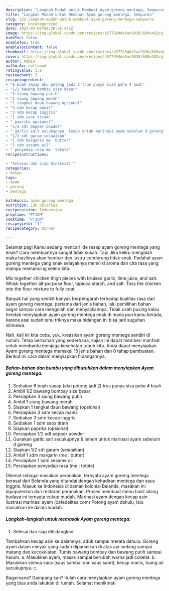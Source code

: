 ```yaml
---
description: "Langkah Mudah untuk Membuat Ayam goreng mentega, Sempurna"
title: "Langkah Mudah untuk Membuat Ayam goreng mentega, Sempurna"
slug: 222-langkah-mudah-untuk-membuat-ayam-goreng-mentega-sempurna
category: Uncategorized
date: 2023-03-03T00:26:26.453Z
image: https://img-global.cpcdn.com/recipes/a577994de5ac9038/680x482cq70/ayam-goreng-mentega-foto-resep-utama.jpg
hideToc: false
enableToc: true
enableTocContent: false
thumbnail: https://img-global.cpcdn.com/recipes/a577994de5ac9038/680x482cq70/ayam-goreng-mentega-foto-resep-utama.jpg
cover: https://img-global.cpcdn.com/recipes/a577994de5ac9038/680x482cq70/ayam-goreng-mentega-foto-resep-utama.jpg
author: Admin
authorAv: notfound
ratingvalue: 3.8
reviewcount: 3
recipeingredient:
- "6 buah sayap aku potong jadi 2 trus punya sisa paha 4 buah"
- "1/2 bawang bombay size besar"
- "3 siung bawang putih"
- "1 siung bawang merah"
- "1 tangkai daun bawang opsional"
- "3 sdm kecap manis"
- "3 sdm kecap inggris"
- "1 sdm saos tiram"
- " paprika opsional"
- "1/2 sdt pepper powder"
- " garlic salt secukupnya  lemon untuk marinasi ayam sebelum d goreng"
- "1/2 sdt garam sesuaikan"
- "1 sdm margarin me  butter"
- "1 sdm sesame oil"
- " penyedap rasa me  totole"
recipeinstructions:

- "Selesai dan siap dinikmati!"
categories:
- Resep
tags:
- ayam
- goreng
- mentega

katakunci: ayam goreng mentega 
nutrition: 136 calories
recipecuisine: Indonesian
preptime: "PT15M"
cooktime: "PT36M"
recipeyield: "1"
recipecategory: Dinner

---
```



Selamat pagi Kamu sedang mencari ide resep ayam goreng mentega yang enak? Cara membuatnya sangat tidak susah. Tapi Jika keliru mengolah maka hasilnya akan hambar dan justru cenderung tidak enak. Padahal ayam goreng mentega yang enak selayaknya memiliki aroma dan cita rasa yang mampu memancing selera kita.


Mix together chicken thigh pieces with bruised garlic, lime juice, and salt. Whisk together all-purpose flour, tapioca starch, and salt. Toss the chicken into the flour mixture to fully coat.

Banyak hal yang sedikit banyak berpengaruh terhadap kualitas rasa dari ayam goreng mentega, pertama dari jenis bahan, lalu pemilihan bahan segar sampai cara mengolah dan menyajikannya. Tidak usah pusing kalau hendak menyiapkan ayam goreng mentega enak di mana pun kamu berada, karena asal sudah tahu triknya maka hidangan ini bisa jadi suguhan istimewa.


Nah, kali ini kita coba, yuk, kreasikan ayam goreng mentega sendiri di rumah. Tetap berbahan yang sederhana, sajian ini dapat memberi manfaat untuk membantu menjaga kesehatan tubuh kita. Anda dapat menyiapkan Ayam goreng mentega memakai 15 jenis bahan dan 0 tahap pembuatan. Berikut ini cara dalam menyiapkan hidangannya.

<!--inarticleads1-->

##### Bahan-bahan dan bumbu yang dibutuhkan dalam menyiapkan Ayam goreng mentega:

1. Sediakan 6 buah sayap (aku potong jadi 2) trus punya sisa paha 4 buah
1. Ambil 1/2 bawang bombay size besar
1. Persiapkan 3 siung bawang putih
1. Ambil 1 siung bawang merah
1. Siapkan 1 tangkai daun bawang (opsional)
1. Persiapkan 3 sdm kecap manis
1. Sediakan 3 sdm kecap inggris
1. Sediakan 1 sdm saos tiram
1. Siapkan  paprika (opsional)
1. Persiapkan 1/2 sdt pepper powder
1. Gunakan  garlic salt secukupnya &amp; lemon untuk marinasi ayam sebelum d goreng
1. Siapkan 1/2 sdt garam (sesuaikan)
1. Ambil 1 sdm margarin (me : butter)
1. Persiapkan 1 sdm sesame oil
1. Persiapkan  penyedap rasa (me : totole)


Dikenal sebagai masakan peranakan, ternyata ayam goreng mentega berasal dari Belanda yang ditandai dengan kehadiran mentega dan saus Inggris. Masuk ke Indonesia di zaman kolonial Belanda, masakan ini dipopulerkan dari restoran peranakan. Proses membuat menu hasil silang budaya ini ternyata cukup mudah. Marinasi ayam dengan kecap asin. ilustrasi marinasi ayam (cafedelites.com) Potong ayam dahulu, lalu masukkan ke dalam wadah. 

<!--inarticleads2-->

##### Langkah-langkah untuk memasak Ayam goreng mentega:


1. Selesai dan siap dihidangkan!

Tambahkan kecap asin ke dalamnya, aduk sampai merata dahulu. Goreng ayam dalam minyak yang sudah dipanaskan di atas api sedang sampai matang dan kecokelatan. Tumis bawang bombay dan bawang putih sampai harum. a. Masukkan ayam, masak sampai berubah warna jadi cokelat. b. Masukkan semua saus (saus sambal dan saus saori), kecap manis, tuang air secukupnya. c. 

Bagaimana? Gampang kan? Itulah cara menyiapkan ayam goreng mentega yang bisa anda lakukan di rumah. Selamat menikmati
